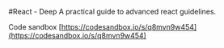 #React - Deep
A practical guide to advanced react guidelines.

Code sandbox [https://codesandbox.io/s/q8mvn9w454](https://codesandbox.io/s/q8mvn9w454)
